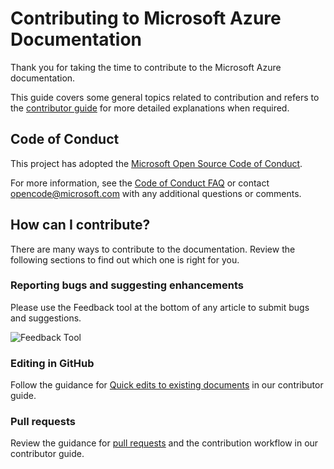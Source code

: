 # Contributing to Microsoft Azure Documentation

Thank you for taking the time to contribute to the Microsoft Azure documentation.

This guide covers some general topics related to contribution and refers to the [contributor guide](https://docs.microsoft.com/contribute) for more detailed explanations when required.

## Code of Conduct

This project has adopted the [Microsoft Open Source Code of Conduct](https://opensource.microsoft.com/codeofconduct/).

For more information, see the [Code of Conduct FAQ](https://opensource.microsoft.com/codeofconduct/faq/) or contact [opencode@microsoft.com](mailto:opencode@microsoft.com) with any additional questions or comments.

## How can I contribute?

There are many ways to contribute to the documentation. Review the following sections to find out which one is right for you.

### Reporting bugs and suggesting enhancements

Please use the Feedback tool at the bottom of any article to submit bugs and suggestions.

![Feedback Tool](media/feedback-tool.png)

### Editing in GitHub

Follow the guidance for [Quick edits to existing documents](https://docs.microsoft.com/contribute/#quick-edits-to-documentation) in our contributor guide.

### Pull requests

Review the guidance for [pull requests](https://docs.microsoft.com/contribute/how-to-write-workflows-major#pull-request-processing) and the contribution workflow in our contributor guide.

